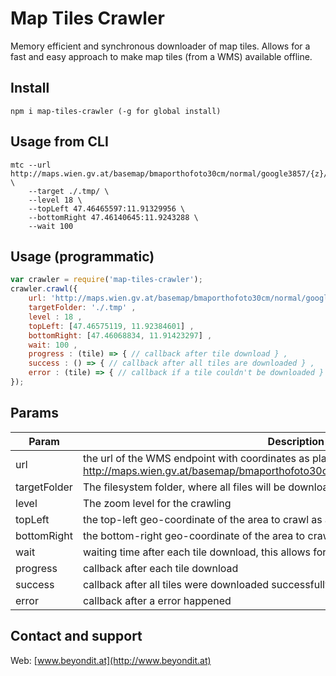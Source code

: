 # Map Tiles Crawler

Memory efficient and synchronous downloader of map tiles. Allows for a fast and easy approach to make map tiles (from a WMS) available offline.

## Install

```
npm i map-tiles-crawler (-g for global install)
```

## Usage from CLI

```
mtc --url http://maps.wien.gv.at/basemap/bmaporthofoto30cm/normal/google3857/{z}/{y}/{x}.jpeg \
    --target ./.tmp/ \
    --level 18 \
    --topLeft 47.46465597:11.91329956 \
    --bottomRight 47.46140645:11.9243288 \
    --wait 100
```

## Usage (programmatic)

```javascript
var crawler = require('map-tiles-crawler');
crawler.crawl({
    url: 'http://maps.wien.gv.at/basemap/bmaporthofoto30cm/normal/google3857/{z}/{y}/{x}.jpeg' ,
    targetFolder: './.tmp' ,
    level : 18 ,
    topLeft: [47.46575119, 11.92384601] ,
    bottomRight: [47.46068834, 11.91423297] ,
    wait: 100 ,
    progress : (tile) => { // callback after tile download } ,
    success : () => { // callback after all tiles are downloaded } ,
    error : (tile) => { // callback if a tile couldn't be downloaded }
});
```

## Params

| Param | Description |
| --- | --- |
| url | the url of the WMS endpoint with coordinates as placeholders in the url e.g.: http://maps.wien.gv.at/basemap/bmaporthofoto30cm/normal/google3857/{z}/{y}/{x}.jpeg |
| targetFolder | The filesystem folder, where all files will be downloaded to |
| level | The zoom level for the crawling |
| topLeft | the top-left geo-coordinate of the area to crawl as array |
| bottomRight | the bottom-right geo-coordinate of the area to crawl as array |
| wait | waiting time after each tile download, this allows for throttling the downloads |
| progress | callback after each tile download |
| success | callback after all tiles were downloaded successfully |
| error | callback after a error happened |

## Contact and support

Web: [www.beyondit.at](http://www.beyondit.at)
